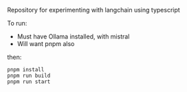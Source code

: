 Repository for experimenting with langchain using typescript

To run: 
- Must have Ollama installed, with mistral
- Will want pnpm also

then: 
```
pnpm install 
pnpm run build
pnpm run start
```
